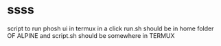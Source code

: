 # ssss

script to run phosh ui in termux in a click
run.sh should be in home folder OF ALPINE
and script.sh should be somewhere in TERMUX
